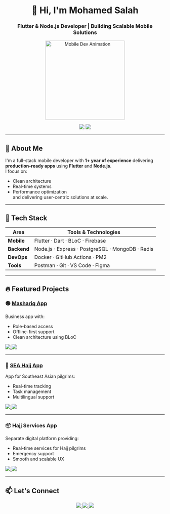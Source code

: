 <h1 align="center">👋 Hi, I'm Mohamed Salah</h1>
<h3 align="center">Flutter & Node.js Developer | Building Scalable Mobile Solutions</h3>

<p align="center">
  <img src="https://media.giphy.com/media/QNFhOolVeCzPQ2Mx85/giphy.gif" width="250" alt="Mobile Dev Animation" />
</p>

<div align="center">
  <img src="https://komarev.com/ghpvc/?username=1m0hamedsalah&label=Profile%20views&color=0e75b6&style=flat" />
  <a href="https://github.com/1m0hamedsalah?tab=followers">
    <img src="https://img.shields.io/github/followers/1m0hamedsalah?label=Follow&style=social" />
  </a>
</div>

---

## 🚀 About Me

I'm a full-stack mobile developer with **1+ year of experience** delivering **production-ready apps** using **Flutter** and **Node.js**.  
I focus on:
- Clean architecture
- Real-time systems
- Performance optimization  
and delivering user-centric solutions at scale.

---

## 🧰 Tech Stack

| Area         | Tools & Technologies                                         |
|--------------|--------------------------------------------------------------|
| **Mobile**   | Flutter · Dart · BLoC · Firebase                             |
| **Backend**  | Node.js · Express · PostgreSQL · MongoDB · Redis             |
| **DevOps**   | Docker · GitHub Actions · PM2                                |
| **Tools**    | Postman · Git · VS Code · Figma                              |

---

## 🔥 Featured Projects

### 🟢 [Mashariq App](https://play.google.com/store/apps/details?id=sa.com.mashariq.app)
Business app with:
- Role-based access
- Offline-first support
- Clean architecture using BLoC

<div align="left">
  <a href="https://play.google.com/store/apps/details?id=sa.com.mashariq.app">
    <img src="https://img.shields.io/badge/Google_Play-3DDC84?style=for-the-badge&logo=google-play&logoColor=white" />
  </a>
  <a href="https://apps.apple.com/eg/app/mashariq-%D9%85%D8%B4%D8%A7%D8%B1%D9%82/id6505114922">
    <img src="https://img.shields.io/badge/App_Store-0A84FF?style=for-the-badge&logo=apple&logoColor=white" />
  </a>
</div>

---

### 🕋 [SEA Hajj App](https://play.google.com/store/apps/details?id=com.example.hajjapp)
App for Southeast Asian pilgrims:
- Real-time tracking
- Task management
- Multilingual support

<div align="left">
  <a href="https://play.google.com/store/apps/details?id=com.example.hajjapp">
    <img src="https://img.shields.io/badge/Google_Play-3DDC84?style=for-the-badge&logo=google-play&logoColor=white" />
  </a>
  <a href="https://apps.apple.com/app/idXXXXXXXXX">
    <img src="https://img.shields.io/badge/App_Store-0A84FF?style=for-the-badge&logo=apple&logoColor=white" />
  </a>
</div>

---

### 📦 Hajj Services App
Separate digital platform providing:
- Real-time services for Hajj pilgrims
- Emergency support
- Smooth and scalable UX

<div align="left">
  <a href="https://play.google.com/store/apps/details?id=com.example.hajjserviceapp">
    <img src="https://img.shields.io/badge/Google_Play-3DDC84?style=for-the-badge&logo=google-play&logoColor=white" />
  </a>
  <a href="https://apps.apple.com/app/idXXXXXXXXX">
    <img src="https://img.shields.io/badge/App_Store-0A84FF?style=for-the-badge&logo=apple&logoColor=white" />
  </a>
</div>

---

## 📫 Let's Connect

<p align="center">
  <a href="mailto:mohamedsalah.xv80@gmail.com">
    <img src="https://img.shields.io/badge/Gmail-D14836?style=for-the-badge&logo=gmail&logoColor=white" />
  </a>
  <a href="https://www.linkedin.com/in/mohamed-salah-9804a2247/">
    <img src="https://img.shields.io/badge/LinkedIn-0077B5?style=for-the-badge&logo=linkedin&logoColor=white" />
  </a>
  <a href="https://github.com/1m0hamedsalah">
    <img src="https://img.shields.io/badge/GitHub-171515?style=for-the-badge&logo=github&logoColor=white" />
  </a>
</p>
